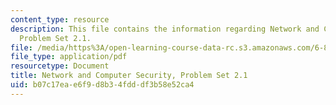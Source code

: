```yaml
---
content_type: resource
description: This file contains the information regarding Network and Computer Security,
  Problem Set 2.1.
file: /media/https%3A/open-learning-course-data-rc.s3.amazonaws.com/6-857-network-and-computer-security-spring-2014/b07c17eae6f9d8b34fdddf3b58e52ca4_MIT6_857S14_2.1.pdf
file_type: application/pdf
resourcetype: Document
title: Network and Computer Security, Problem Set 2.1
uid: b07c17ea-e6f9-d8b3-4fdd-df3b58e52ca4
---
```

